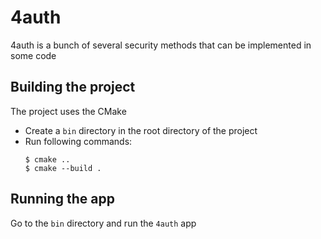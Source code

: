 # 4auth
4auth is a bunch of several security methods that can be implemented in some code


## Building the project
The project uses the CMake
- Create a `bin` directory in the root directory of the project
- Run following commands:
    ```
    $ cmake ..
    $ cmake --build .
    ```
## Running the app
Go to the `bin` directory and run the `4auth` app